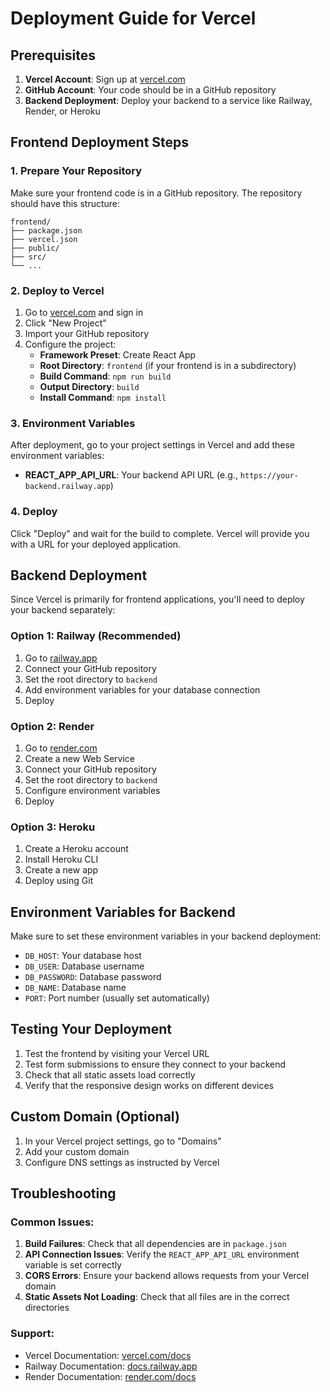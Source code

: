 # Deployment Guide for Vercel

## Prerequisites

1. **Vercel Account**: Sign up at [vercel.com](https://vercel.com)
2. **GitHub Account**: Your code should be in a GitHub repository
3. **Backend Deployment**: Deploy your backend to a service like Railway, Render, or Heroku

## Frontend Deployment Steps

### 1. Prepare Your Repository

Make sure your frontend code is in a GitHub repository. The repository should have this structure:
```
frontend/
├── package.json
├── vercel.json
├── public/
├── src/
└── ...
```

### 2. Deploy to Vercel

1. Go to [vercel.com](https://vercel.com) and sign in
2. Click "New Project"
3. Import your GitHub repository
4. Configure the project:
   - **Framework Preset**: Create React App
   - **Root Directory**: `frontend` (if your frontend is in a subdirectory)
   - **Build Command**: `npm run build`
   - **Output Directory**: `build`
   - **Install Command**: `npm install`

### 3. Environment Variables

After deployment, go to your project settings in Vercel and add these environment variables:

- **REACT_APP_API_URL**: Your backend API URL (e.g., `https://your-backend.railway.app`)

### 4. Deploy

Click "Deploy" and wait for the build to complete. Vercel will provide you with a URL for your deployed application.

## Backend Deployment

Since Vercel is primarily for frontend applications, you'll need to deploy your backend separately:

### Option 1: Railway (Recommended)
1. Go to [railway.app](https://railway.app)
2. Connect your GitHub repository
3. Set the root directory to `backend`
4. Add environment variables for your database connection
5. Deploy

### Option 2: Render
1. Go to [render.com](https://render.com)
2. Create a new Web Service
3. Connect your GitHub repository
4. Set the root directory to `backend`
5. Configure environment variables
6. Deploy

### Option 3: Heroku
1. Create a Heroku account
2. Install Heroku CLI
3. Create a new app
4. Deploy using Git

## Environment Variables for Backend

Make sure to set these environment variables in your backend deployment:

- `DB_HOST`: Your database host
- `DB_USER`: Database username
- `DB_PASSWORD`: Database password
- `DB_NAME`: Database name
- `PORT`: Port number (usually set automatically)

## Testing Your Deployment

1. Test the frontend by visiting your Vercel URL
2. Test form submissions to ensure they connect to your backend
3. Check that all static assets load correctly
4. Verify that the responsive design works on different devices

## Custom Domain (Optional)

1. In your Vercel project settings, go to "Domains"
2. Add your custom domain
3. Configure DNS settings as instructed by Vercel

## Troubleshooting

### Common Issues:

1. **Build Failures**: Check that all dependencies are in `package.json`
2. **API Connection Issues**: Verify the `REACT_APP_API_URL` environment variable is set correctly
3. **CORS Errors**: Ensure your backend allows requests from your Vercel domain
4. **Static Assets Not Loading**: Check that all files are in the correct directories

### Support:
- Vercel Documentation: [vercel.com/docs](https://vercel.com/docs)
- Railway Documentation: [docs.railway.app](https://docs.railway.app)
- Render Documentation: [render.com/docs](https://render.com/docs) 